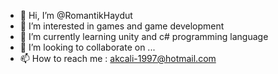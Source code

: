 - 👋 Hi, I’m @RomantikHaydut
- 👀 I’m interested in games and game development
- 🌱 I’m currently learning unity and c# programming language
- 💞️ I’m looking to collaborate on ...
- 📫 How to reach me : akcali-1997@hotmail.com

<!---
RomantikHaydut/RomantikHaydut is a ✨ special ✨ repository because its `README.md` (this file) appears on your GitHub profile.
You can click the Preview link to take a look at your changes.
--->
